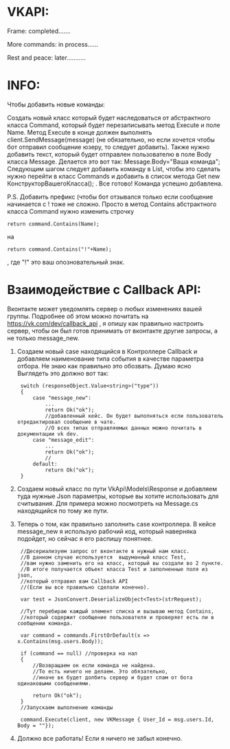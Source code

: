   # VKAPI:
    
Frame:              completed.......

More commands:      in process......

Rest and peace:     later...........

  # INFO:
Чтобы добавить новые команды: 

Создать новый класс который будет наследоваться от абстрактного класса Command, который будет перезаписывать метод Execute и поле Name. Метод Execute в конце должен выполнять client.SendMessage(message) (не обязательно, но если хочется чтобы бот отправил сообщение юзеру, то следует добавить). Также нужно добавить текст, который будет отправлен пользователю в поле Body класса Message. Делается это вот так: Message.Body="Ваша команда"; 
Следующим шагом следует добавить команду в List, чтобы это сделать нужно перейти в класс Commands и добавить в список метода Get new КонструкторВашегоКласса(); . Все готово! Команда успешно добавлена.

P.S. Добавить префикс (чтобы бот отзывался только если сообщение начинается с ! тоже не сложно. Просто в метод Contains абстрактного класса Command нужно изменить строчку 

    return command.Contains(Name); 
на 

    return command.Contains("!"+Name); 
    
, где "!" это ваш опозновательный знак. 



# Взаимодействие с Callback API:

Вконтакте может уведомлять сервер о любых изменениях вашей группы. Подробнее об этом можно почитать на https://vk.com/dev/callback_api , я опишу как правильно настроить сервер, чтобы он был готов принимать от вконтакте другие запросы, а не только message_new. 

1) Создаем новый case находящийся в Контроллере Callback и добавляем наименование типа события в качестве параметра отбора. Не знаю как правильно это обозвать. Думаю ясно 
        Выглядеть это должно вот так: 
        
        switch (responseObject.Value<string>("type"))
        {
            case "message_new":
                ...
                return Ok("ok");
                //добавленный кейс. Он будет выполняться если пользователь отредактировал сообщение в чате. 
                //О всех типах отправляемых данных можно почитать в документации vk dev.
            case "message_edit":
                ...
                return Ok("ok");
                //
            default:
                return Ok("ok");
        }
        

2) Создаем новый класс по пути VkApi\Models\Response и добавляем туда нужные Json параметры, которые вы хотите использовать для считывания. Для примера можно посмотреть на Message.cs находящийся по тому же пути.
3) Теперь о том, как правильно заполнить case контроллера. В кейсе message_new я использую рабочий код, который наверняка подойдет, но сейчас я его распишу понятнее. 

        //Десериализуем запрос от вконтакте в нужный нам класс. 
        //В данном случае используется  выдуманный класс Test, 
        //вам нужно заменить его на класс, который вы создали во 2 пункте. 
        //В итоге получается объект класса Test и заполненные поля из json,
        //который отправил вам Callback API 
        //(Если вы все правильно сделали конечно). 
        
        var test = JsonConvert.DeserializeObject<Test>(strRequest); 
        
        //Тут перебираю каждый элемент списка и вызываю метод Contains, 
        //который содержит сообщение пользователя и проверяет есть ли в сообщении команда.
        
        var command = commands.FirstOrDefault(x => x.Contains(msg.users.Body));

        if (command == null) //проверка на нал
        {
            //Возвращаем ок если команда не найдена. 
            //То есть ничего не делаем. Это обязательно, 
            //иначе вк будет долбить сервер и будет спам от бота одинаковыми сообщениями. 
            
            return Ok("ok");                        
        }
        //Запускаем выполнение команды 
        
        command.Execute(client, new VKMessage { User_Id = msg.users.Id, Body = ""});       
        
        
4) Должно все работать! Если я ничего не забыл конечно. 
        
